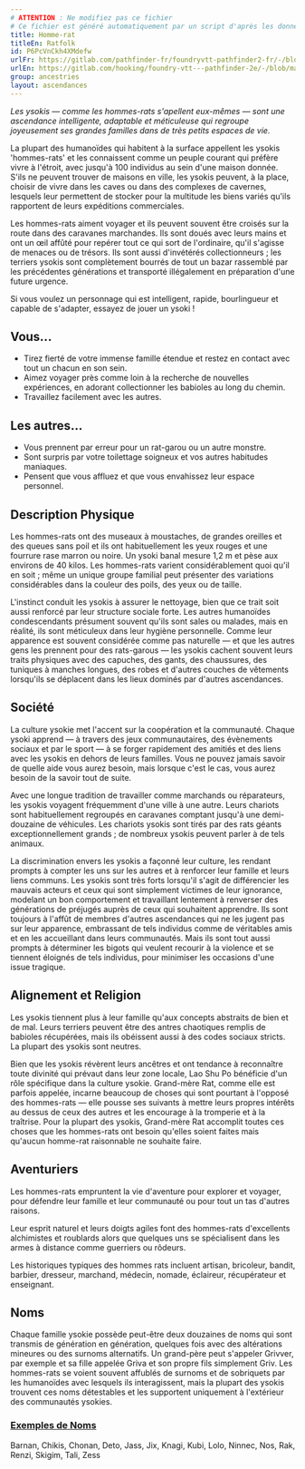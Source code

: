 ```yaml
---
# ATTENTION : Ne modifiez pas ce fichier
# Ce fichier est généré automatiquement par un script d'après les données du module Foundry VTT officiel et de sa traduction
title: Homme-rat
titleEn: Ratfolk
id: P6PcVnCkh4XMdefw
urlFr: https://gitlab.com/pathfinder-fr/foundryvtt-pathfinder2-fr/-/blob/master/data/ancestries/P6PcVnCkh4XMdefw.htm
urlEn: https://gitlab.com/hooking/foundry-vtt---pathfinder-2e/-/blob/master/packs/data/ancestries.db/ratfolk.json
group: ancestries
layout: ascendances
---
```

*Les ysokis — comme les hommes-rats s'apellent eux-mêmes — sont une ascendance intelligente, adaptable et méticuleuse qui regroupe joyeusement ses grandes familles dans de très petits espaces de vie.*

La plupart des humanoïdes qui habitent à la surface appellent les ysokis 'hommes-rats' et les connaissent comme un peuple courant qui préfère vivre à l'étroit, avec jusqu'à 100 individus au sein d'une maison donnée. S'ils ne peuvent trouver de maisons en ville, les ysokis peuvent, à la place, choisir de vivre dans les caves ou dans des complexes de cavernes, lesquels leur permettent de stocker pour la multitude les biens variés qu'ils rapportent de leurs expéditions commerciales.

Les hommes-rats aiment voyager et ils peuvent souvent être croisés sur la route dans des caravanes marchandes. Ils sont doués avec leurs mains et ont un œil affûté pour repérer tout ce qui sort de l'ordinaire, qu'il s'agisse de menaces ou de trésors. Ils sont aussi d'invétérés collectionneurs ; les terriers ysokis sont complètement bourrés de tout un bazar rassemblé par les précédentes générations et transporté illégalement en préparation d'une future urgence.

Si vous voulez un personnage qui est intelligent, rapide, bourlingueur et capable de s'adapter, essayez de jouer un ysoki !

## Vous...

- Tirez fierté de votre immense famille étendue et restez en contact avec tout un chacun en son sein.
- Aimez voyager près comme loin à la recherche de nouvelles expériences, en adorant collectionner les babioles au long du chemin.
- Travaillez facilement avec les autres.

## Les autres...

- Vous prennent par erreur pour un rat-garou ou un autre monstre.
- Sont surpris par votre toilettage soigneux et vos autres habitudes maniaques.
- Pensent que vous affluez et que vous envahissez leur espace personnel.

## Description Physique

Les hommes-rats ont des museaux à moustaches, de grandes oreilles et des queues sans poil et ils ont habituellement les yeux rouges et une fourrure rase marron ou noire. Un ysoki banal mesure 1,2 m et pèse aux environs de 40 kilos. Les hommes-rats varient considérablement quoi qu'il en soit ; même un unique groupe familial peut présenter des variations considérables dans la couleur des poils, des yeux ou de taille.

L'instinct conduit les ysokis à assurer le nettoyage, bien que ce trait soit aussi renforcé par leur structure sociale forte. Les autres humanoïdes condescendants présument souvent qu'ils sont sales ou malades, mais en réalité, ils sont méticuleux dans leur hygiène personnelle. Comme leur apparence est souvent considérée comme pas naturelle — et que les autres gens les prennent pour des rats-garous — les ysokis cachent souvent leurs traits physiques avec des capuches, des gants, des chaussures, des tuniques à manches longues, des robes et d'autres couches de vêtements lorsqu'ils se déplacent dans les lieux dominés par d'autres ascendances.

## Société

La culture ysokie met l'accent sur la coopération et la communauté. Chaque ysoki apprend — à travers des jeux communautaires, des évènements sociaux et par le sport — à se forger rapidement des amitiés et des liens avec les ysokis en dehors de leurs familles. Vous ne pouvez jamais savoir de quelle aide vous aurez besoin, mais lorsque c'est le cas, vous aurez besoin de la savoir tout de suite.

Avec une longue tradition de travailler comme marchands ou réparateurs, les ysokis voyagent fréquemment d'une ville à une autre. Leurs chariots sont habituellement regroupés en caravanes comptant jusqu'à une demi-douzaine de véhicules. Les chariots ysokis sont tirés par des rats géants exceptionnellement grands ; de nombreux ysokis peuvent parler à de tels animaux.

La discrimination envers les ysokis a façonné leur culture, les rendant prompts à compter les uns sur les autres et à renforcer leur famille et leurs liens communs. Les ysokis sont très forts lorsqu'il s'agit de différencier les mauvais acteurs et ceux qui sont simplement victimes de leur ignorance, modelant un bon comportement et travaillant lentement à renverser des générations de préjugés auprès de ceux qui souhaitent apprendre. Ils sont toujours à l'affût de membres d'autres ascendances qui ne les jugent pas sur leur apparence, embrassant de tels individus comme de véritables amis et en les accueillant dans leurs communautés. Mais ils sont tout aussi prompts à déterminer les bigots qui veulent recourir à la violence et se tiennent éloignés de tels individus, pour minimiser les occasions d'une issue tragique.

## Alignement et Religion

Les ysokis tiennent plus à leur famille qu'aux concepts abstraits de bien et de mal. Leurs terriers peuvent être des antres chaotiques remplis de babioles récupérées, mais ils obéissent aussi à des codes sociaux stricts. La plupart des ysokis sont neutres.

Bien que les ysokis révèrent leurs ancêtres et ont tendance à reconnaître toute divinité qui prévaut dans leur zone locale, Lao Shu Po bénéficie d'un rôle spécifique dans la culture ysokie. Grand-mère Rat, comme elle est parfois appelée, incarne beaucoup de choses qui sont pourtant à l'opposé des hommes-rats — elle pousse ses suivants à mettre leurs propres intérêts au dessus de ceux des autres et les encourage à la tromperie et à la traîtrise. Pour la plupart des ysokis, Grand-mère Rat accomplit toutes ces choses que les hommes-rats ont besoin qu'elles soient faites mais qu'aucun homme-rat raisonnable ne souhaite faire.

## Aventuriers

Les hommes-rats empruntent la vie d'aventure pour explorer et voyager, pour défendre leur famille et leur communauté ou pour tout un tas d'autres raisons.

Leur esprit naturel et leurs doigts agiles font des hommes-rats d'excellents alchimistes et roublards alors que quelques uns se spécialisent dans les armes à distance comme guerriers ou rôdeurs.

Les historiques typiques des hommes rats incluent artisan, bricoleur, bandit, barbier, dresseur, marchand, médecin, nomade, éclaireur, récupérateur et enseignant.

## Noms

Chaque famille ysokie possède peut-être deux douzaines de noms qui sont transmis de génération en génération, quelques fois avec des altérations mineures ou des surnoms alternatifs. Un grand-père peut s'appeler Grivver, par exemple et sa fille appelée Griva et son propre fils simplement Griv. Les hommes-rats se voient souvent affublés de surnoms et de sobriquets par les humanoïdes avec lesquels ils interagissent, mais la plupart des ysokis trouvent ces noms détestables et les supportent uniquement à l'extérieur des communautés ysokies.

### <span style="text-decoration: underline;">Exemples de Noms

Barnan, Chikis, Chonan, Deto, Jass, Jix, Knagi, Kubi, Lolo, Ninnec, Nos, Rak, Renzi, Skigim, Tali, Zess
